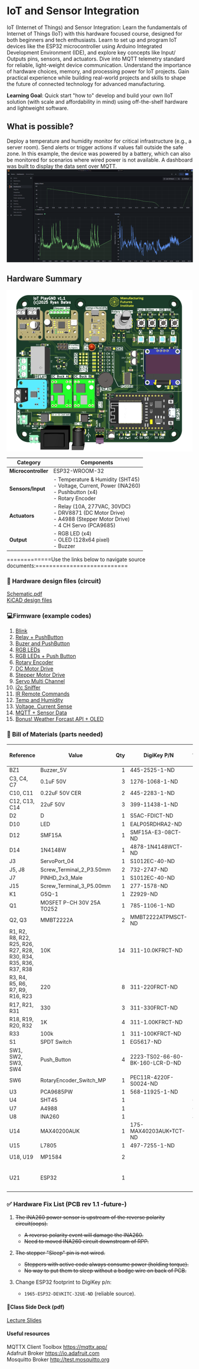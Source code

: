 # IoT and Sensor Integration

IoT (Internet of Things) and Sensor Integration: Learn the fundamentals of Internet of Things (IoT) with this hardware focused course, designed for both beginners and tech enthusiasts. Learn to set up and program IoT devices like the ESP32 microcontroller using Arduino Integrated Development Environment (IDE), and explore key concepts like Input/ Outputs pins, sensors, and actuators. Dive into MQTT telemetry standard for reliable, light-weight device communication. Understand the importance of hardware choices, memory, and processing power for IoT projects. Gain practical experience while building real-world projects and skills to shape the future of connected technology for advanced manufacturing.

**Learning Goal**: Quick start "how to" develop and build your own IIoT solution (with scale and affordability in mind) using off-the-shelf hardware and lightweight software.

## What is possible? ##
Deploy a temperature and humidity monitor for critical infrastructure (e.g., a server room). Send alerts or trigger actions if values fall outside the safe zone. In this example, the device was powered by a battery, which can also be monitored for scenarios where wired power is not available. A dashboard was built to display the data sent over MQTT.
![server room monitoring](../files/server_room_temp_battery_24hr.png)


## Hardware Summary
![3d render of PCB](../files/3Drender_iot_playground_pcb.PNG)


| Category       | Components                                                                 |
|----------------|----------------------------------------------------------------------------|
| **Microcontroller** | ESP32-WROOM-32                                                           |
| **Sensors/Input**         | - Temperature & Humidity (SHT45) <br> - Voltage, Current, Power (INA260) <br> - Pushbutton (x4) <br> - Rotary Encoder |
| **Actuators**       | - Relay (10A, 277VAC, 30VDC) <br> - DRV8871 (DC Motor Drive) <br> - A4988 (Stepper Motor Drive) <br> - 4 CH Servo (PCA9685) |
| **Output**          | - RGB LED (x4) <br> - OLED (128x64 pixel) <br> - Buzzer |

=============Use the links below to navigate source documents:===========================

### 🔧 Hardware design files (circuit)
[Schematic.pdf](https://github.com/retrobuiltRyan/ESP32_IoT_PlayGND/blob/main/IoT%20PlayGND%20v1.1%20schematic.pdf)\
[KiCAD design files](https://github.com/retrobuiltRyan/ESP32_IoT_PlayGND)


### 💻Firmware (example codes)

1. [Blink](https://github.com/retrobuiltRyan/ESP32_IoT_PlayGND/blob/main/01_esp32_iot_plygnd_blink_gpio23.txt)
2. [Relay + PushButton](https://github.com/retrobuiltRyan/ESP32_IoT_PlayGND/blob/main/02_esp32_iot_playgnd_relay_pushbutton.txt)
3. [Buzer and PushButton](https://github.com/retrobuiltRyan/ESP32_IoT_PlayGND/blob/main/03_esp32_iot_playgnd_buzzer_pushbuttons.txt)
4. [RGB LEDs](https://github.com/retrobuiltRyan/ESP32_IoT_PlayGND/blob/main/04_esp32_iot_playgnd_neopixel.txt)
5. [RGB LEDs + Push Button](https://github.com/retrobuiltRyan/ESP32_IoT_PlayGND/blob/main/05_esp32_iot_playgnd_rgb_led_pushbuttons.txt)
6. [Rotary Encoder](https://github.com/retrobuiltRyan/ESP32_IoT_PlayGND/blob/main/06_esp32_iot_playgnd_rotary_encoder_neopixels.txt)
7. [DC Motor Drive](https://github.com/retrobuiltRyan/ESP32_IoT_PlayGND/blob/main/07_esp32_iot_playgnd_drv8871_dc_drive_pushbuttons.txt)
8. [Stepper Motor Drive](https://github.com/retrobuiltRyan/ESP32_IoT_PlayGND/blob/main/08_esp32_iot_playgnd_a4988_stepper_driver_pushbuttons.txt)
9. [Servo Multi Channel](https://github.com/retrobuiltRyan/ESP32_IoT_PlayGND/blob/main/09_esp32_iot_playgnd_pca9685_servo90.txt)
10. [i2c Sniffer](https://github.com/retrobuiltRyan/ESP32_IoT_PlayGND/blob/main/10_esp32_iot_playgnd_i2c_sniffer.txt)
11. [IR Remote Commands](https://github.com/retrobuiltRyan/ESP32_IoT_PlayGND/blob/main/11_esp32_iot_playgnd_ir_remote_oled.txt)
12. [Temp and Humidity](https://github.com/retrobuiltRyan/ESP32_IoT_PlayGND/blob/main/12_esp32_iot_playgnd_sht45_temp_humidity.txt)
13. [Voltage, Current Sense](https://github.com/retrobuiltRyan/ESP32_IoT_PlayGND/blob/main/13_esp32_iot_playgnd_ina260_vi_pwr_monitor.txt)
14. [MQTT + Sensor Data](https://github.com/retrobuiltRyan/ESP32_IoT_PlayGND/blob/main/14_esp32_iot_playgnd_mqtt_oled.txt)
15. [Bonus! Weather Forcast API + OLED](https://github.com/retrobuiltRyan/ESP32_IoT_PlayGND/blob/main/15_esp32_iot_playgnd_weather_forecast_api_oled.txt)


### 🛒 Bill of Materials (parts needed)

| Reference                                                                 | Value                   | Qty | DigiKey P/N                     | Adafruit P/N | AliExpress / Amazon Link                                                                 |
|---------------------------------------------------------------------------|-------------------------|----:|---------------------------------|--------------|------------------------------------------------------------------------------------------|
| BZ1                                                                       | Buzzer_5V               |   1 | 445-2525-1-ND                   |              |                                                                                          |
| C3, C4, C7                                                                | 0.1uF 50V               |   3 | 1276-1068-1-ND                  |              |                                                                                          |
| C10, C11                                                                  | 0.22uF 50V CER          |   2 | 445-2283-1-ND                   |              |                                                                                          |
| C12, C13, C14                                                             | 22uF 50V                |   3 | 399-11438-1-ND                  |              |                                                                                          |
| D2                                                                        | D                       |   1 | S5AC-FDICT-ND                   |              |                                                                                          |
| D10                                                                       | LED                     |   1 | EALP05RDHRA2-ND                 |              |                                                                                          |
| D12                                                                       | SMF15A                  |   1 | SMF15A-E3-08CT-ND               |              |                                                                                          |
| D14                                                                       | 1N4148W                 |   1 | 4878-1N4148WCT-ND               |              |                                                                                          |
| J3                                                                        | ServoPort_04            |   1 | S1012EC-40-ND                   |              |                                                                                          |
| J5, J8                                                                    | Screw_Terminal_2_P3.50mm|   2 | 732-2747-ND                     |              |                                                                                          |
| J7                                                                        | PINHD_2x3_Male          |   1 | S1012EC-40-ND                   |              |                                                                                          |
| J15                                                                       | Screw_Terminal_3_P5.00mm|   1 | 277-1578-ND                     |              |                                                                                          |
| K1                                                                        | G5Q-1                   |   1 | Z2929-ND                        |              |                                                                                          |
| Q1                                                                        | MOSFET P-CH 30V 25A TO252|  1 | 785-1106-1-ND                   |              |                                                                                          |
| Q2, Q3                                                                    | MMBT2222A               |   2 | MMBT2222ATPMSCT-ND              |              |                                                                                          |
| R1, R2, R8, R22, R25, R26, R27, R28, R30, R34, R35, R36, R37, R38         | 10K                     |  14 | 311-10.0KFRCT-ND                |              |                                                                                          |
| R3, R4, R5, R6, R7, R9, R16, R23                                          | 220                     |   8 | 311-220FRCT-ND                  |              |                                                                                          |
| R17, R21, R31                                                             | 330                     |   3 | 311-330FRCT-ND                  |              |                                                                                          |
| R18, R19, R20, R32                                                        | 1K                      |   4 | 311-1.00KFRCT-ND                |              |                                                                                          |
| R33                                                                       | 100k                    |   1 | 311-100KFRCT-ND                 |              |                                                                                          |
| S1                                                                        | SPDT Switch             |   1 | EG5617-ND                       |              |                                                                                          |
| SW1, SW2, SW3, SW4                                                        | Push_Button             |   4 | 2223-TS02-66-60-BK-160-LCR-D-ND |              |                                                                                          |
| SW6                                                                       | RotaryEncoder_Switch_MP |   1 | PEC11R-4220F-S0024-ND           |              |                                                                                          |
| U3                                                                        | PCA9685PW               |   1 | 568-11925-1-ND                  |              |                                                                                          |
| U4                                                                        | SHT45                   |   1 |                                 | 6174         |                                                                                          |
| U7                                                                        | A4988                   |   1 |                                 | 6109         |                                                                                          |
| U8                                                                        | INA260                  |   1 |                                 | 4226         |                                                                                          |
| U14                                                                       | MAX40200AUK             |   1 | 175-MAX40203AUK+TCT-ND          |              |                                                                                          |
| U15                                                                       | L7805                   |   1 | 497-7255-1-ND                   |              |                                                                                          |
| U18, U19                                                                  | MP1584                  |   2 |                                 |              | [AliExpress Link](https://www.aliexpress.us/item/3256806890547813.html)                  |
| U21                                                                       | ESP32                   |   1 |                                 |              | [Amazon Link](https://www.amazon.com/gp/product/B0D8Q8XFRK/) _(beware pinout)_            |

### ✅ Hardware Fix List (PCB rev 1.1 -future-)

1. ~~The INA260 power sensor is upstream of the reverse polarity circuit(oops).~~  
   - ~~A reverse polarity event will damage the INA260.~~
   - ~~Need to moved INA260 circuit downstream of RPP.~~

2. ~~The stepper "Sleep" pin is not wired.~~
   - ~~Steppers with active code always consume power (holding torque).~~  
   - ~~No way to put them to sleep without a bodge wire on back of PCB.~~ 

3. Change ESP32 footprint to DigiKey p/n:  
   - `1965-ESP32-DEVKITC-32UE-ND` (reliable source).  

#### 📃Class Side Deck (pdf)
[Lecture Slides](../files/iot_and_sensor_class_slides_aug2025.pdf)

#### Useful resources
MQTTX Client Toolbox <https://mqttx.app/> <br>
Adafruit Broker <https://io.adafruit.com> <br>
Mosquitto Broker <http://test.mosquitto.org> 

